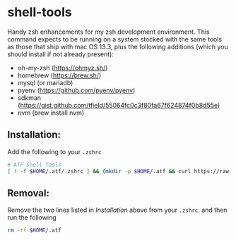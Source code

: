 # shell-tools
Handy zsh enhancements for my zsh development environment.  This command expects to be running on a system stocked with the same tools as those that ship with mac OS 13.3, plus the following additions (which you should install if not already present):
- oh-my-zsh (https://ohmyz.sh/)
- homebrew (https://brew.sh/)
- mysql (or mariadb)
- pyenv (https://github.com/pyenv/pyenv)
- sdkman (https://gist.github.com/tfield/55064fc0c3f80fa67f624874f0b8d55e)
- nvm (brew install nvm)

## Installation:

Add the following to your `.zshrc`

```zsh
# ATF Shell Tools
[ ! -f $HOME/.atf/.zshrc ] && (mkdir -p $HOME/.atf && curl https://raw.githubusercontent.com/tfield/shell-tools/main/.zshrc > $HOME/.atf/.zshrc) ; source $HOME/.atf/.zshrc
```

## Removal:

Remove the two lines listed in _Installation_ above from your `.zshrc`. and then run the following

```zsh
rm -rf $HOME/.atf
```
